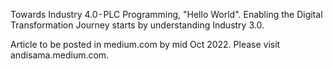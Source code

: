 Towards Industry 4.0 - PLC Programming, "Hello World".
Enabling the Digital Transformation Journey starts by understanding Industry 3.0.

Article to be posted in medium.com by mid Oct 2022. Please visit andisama.medium.com.